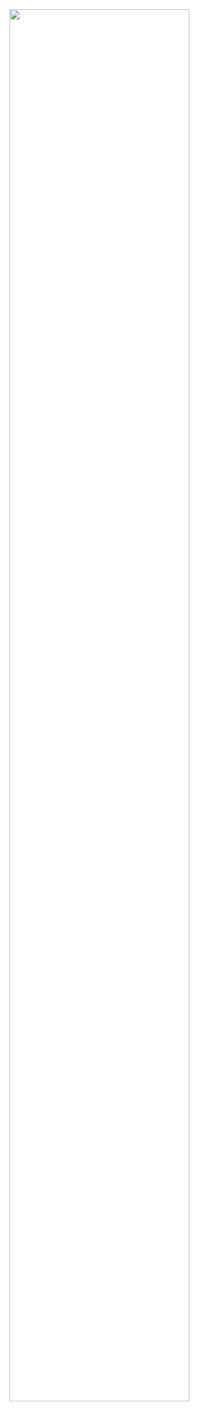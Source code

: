 <img width="80%" src="https://user-images.githubusercontent.com/106899647/219881621-fb0de467-8515-4e9a-a8a8-b08005aa17ad.png">
